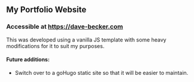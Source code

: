 ## My Portfolio Website

### Accessible at https://dave-becker.com

This was developed using a vanilla JS template with some heavy modifications for it to suit my purposes.

#### Future additions:
- Switch over to a goHugo static site so that it will be easier to maintain.
